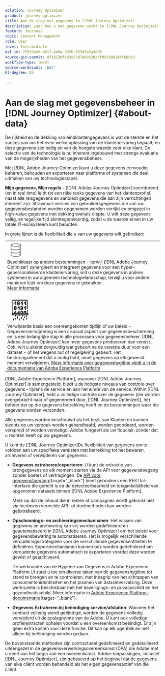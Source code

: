 ```yaml
---
solution: Journey Optimizer
product: journey optimizer
title: Aan de slag met gegevens in [!DNL Journey Optimizer]
description: Leer hoe u met gegevens werkt in [!DNL Journey Optimizer]
feature: Journeys
topic: Content Management
role: User
level: Intermediate
exl-id: 25519acb-a017-446a-992b-653d3a8a3d96
source-git-commit: df1b520f693d33d7080b203df0d3808144feb6e3
workflow-type: tm+mt
source-wordcount: '687'
ht-degree: 0%

---
```


# Aan de slag met gegevensbeheer in [!DNL Journey Optimizer] {#about-data}

De rijkheid en de dekking van eindklantengegevens is wat de sterkte en het succes van om het even welke oplossing van de klantenervaring bepaalt; en deze gegevens zijn heilig en van de hoogste waarde voor elke klant. De selectie van de technologie is nu inherent ingebouwd met strenge evaluatie van de mogelijkheden van het gegevensbeheer.

Met [!DNL Adobe Journey Optimizer]kunt u deze gegevens eenvoudig beheren, behouden en exporteren naar platforms of systemen die deel uitmaken van uw technologiestapel.

**Mijn gegevens, Mijn regels** - [!DNL Adobe Journey Optimizer] voortdurend (en in real time) leidt tot een rijke reeks gegevens van het klantenprofiel, naast alle reisgegevens en aanbiedt gegevens die aan zijn verrichtingen inherent zijn. Strawman-versies van gebruikersgegevens die van uw gegevensbestanden worden opgenomen worden verrijkt en omgezet in high-value gegevens met dekking evenals diepte. U wilt deze gegevens veilig, en tegelijkertijd alomtegenwoordig, zodat u de waarde ervan in uw totale IT-ecosysteem kunt benutten.

In grote lijnen is de flexibiliteit die u van uw gegevens wilt gebruiken:


<table style="table-layout:fixed">
<tr style="border: 0;">
  <td>
    <div><img alt="bestemmingen" src="assets/do-not-localize/dest.png" /> 
    <br>Beschikbaar op andere bestemmingen - terwijl [!DNL Adobe Journey Optimizer] synergieert en integreert gegevens voor een hyper-gepersonaliseerde klantenervaring, wilt u deze gegevens in andere systemen in uw algemeen technologielandschap, terwijl u voor andere manieren kijkt om deze gegevens te gebruiken.
    <div>
     <a href="../start/ajo-integrations.md">Meer informatie</a></div>
    </div>
    <br>
  </td>
</tr>
  <!--td>
    <div><img alt="retention" src="assets/do-not-localize/retention.png" />  
    <br>Retained for a stipulated duration – Industry or regional regulations (such as GDPR or CCPA) or internal data governance policies stipulate how long or how short a duration, data needs to be maintained or archived in Adobe Experience Platform Data Lake. <a href="../privacy/get-started-privacy.md">Learn more</a></div>
  </td-->
</tr>
<tr style="border: 0;">
  <td>
    <div><img alt="beleid" src="assets/do-not-localize/policy.png" /> 
    <br>Verwijderde basis een overeengekomen tijdlijn of uw beleid - Gegevensverwijdering is een cruciaal aspect van gegevensbescherming en is een belangrijke stap in alle processen voor gegevensbeheer. [!DNL Adobe Journey Optimizer] kan meer gegevens produceren dan vereist. Ook, wilt u uiterst zorgvuldig wat gebeurt na de vereiste duur voor een dataset - of het wegens nut of regelgeving gebeurt. Het besturingselement dat u nodig hebt, moet gegevens op elk gewenst moment verwijderen. <a href="https://experienceleague.adobe.com/docs/experience-platform/hygiene/ui/overview.html">Meer informatie over gegevenshygiëne vindt u in de documentatie van Adobe Experience Platform</a></div>
  </td>
</tr>
</table>

[!DNL Adobe Experience Platform], waarover [!DNL Adobe Journey Optimizer] is samengesteld, biedt u de hoogste niveaus van controle over gegevens - tijdens de service en aan het einde van de service. Within [!DNL Journey Optimizer], hebt u volledige controle over de gegevens (die worden overgebracht naar of gegenereerd door, [!DNL Journey Optimizer]), het beheer dat op die gegevens betrekking heeft en de bestemmingen waar die gegevens worden verzonden.

Alle gegevens worden beschouwd als het bezit van Klanten en kunnen slechts op uw verzoek worden gehandhaafd, worden gecodeerd, worden verspreid of worden vernietigd. Adobe fungeert als uw fiduciair, zonder dat u rechten heeft op uw gegevens.

U kunt de [!DNL Journey Optimizer]De flexibiliteit van gegevens om te voldoen aan uw specifieke vereisten met betrekking tot het bewaren, archiveren of verwijderen van gegevens:

* **Gegevens extraheren/exporteren**: U kunt de extractie van brongegevens op elk moment starten via de API voor gegevenstoegang zonder boetes of vertragingen. De [API voor gegevenstoegang](https://experienceleague.adobe.com/docs/experience-platform/data-access/api.html){target=&quot;_blank&quot;} biedt gebruikers een RESTful-interface die gericht is op de detecteerbaarheid en toegankelijkheid van opgenomen datasets binnen [!DNL Adobe Experience Platform]. <!--In the future (on roadmap), you can use file-based destinations to export and migrate log data from Adobe Journey Optimizer. -->

   Merk op dat de inhoud die in reizen of campagnes wordt gebruikt niet via hierboven vermelde API- of doelmethoden kan worden geëxtraheerd.

<!--
* **Profile Service Data Retention**: For Behavioral and Time series data appended to any Profile, you may choose to use Journey Optimizer’s default setting of retaining this data for up to 30 days from the date of its addition to a Profile, or until an alternative time-period selected by the you. The time that Adobe keeps this data varies from contract to contract, and is outlined in an organization’s data retention policy.

  Learn more about Experience Event expirations in [Adobe Experience Platform documentation](https://experienceleague.adobe.com/docs/experience-platform/profile/event-expirations.html){target="_blank"}.
-->

* **Opschoonings- en archiveringsmechanismen**: Het wissen van gegevens en archivering kan vrij worden gedefinieerd en geautomatiseerd in [!DNL Adobe Journey Optimizer] om het beleid voor gegevensbewaring te automatiseren. Het is mogelijk verschillende verouderingsstrategieën voor de verschillende gegevensentiteiten te definiëren. Exportmechanismen kunnen ook worden gedefinieerd om verouderde gegevens automatisch te exporteren voordat deze worden gewist of gearchiveerd.

   De werkruimte van de Hygiëne van Gegevens in Adobe Experience Platform UI staat u toe om diverse taken van de gegevenshygiëne tot stand te brengen en te controleren, met inbegrip van het schrappen van consumentenidentiteiten en het plannen van datasetvervalsing. Deze werkruimte is beschikbaar met het beveiligings- en privacyschild en het gezondheidsschild. Meer informatie in [Adobe Experience Platform-documentatie](https://experienceleague.adobe.com/docs/experience-platform/hygiene/ui/overview.html){target=&quot;_blank&quot;}.

<!--
* **Data Lake and Deletions**: Customer Data stored in the Data Lake can be retained by Journey Optimizer:
    
    * for 7 days to facilitate the onboarding of Customer Data into the Profile Services, after which it may be permanently deleted, or
    * until chosen to be deleted by you

-->

* **Gegevens Extraheren bij beëindiging service/afsluiten**: Wanneer het contract volledig wordt geëindigd, worden de gegevens volledig verwijderd uit de opslagruimte van de Adobe. U kunt ook volledige profielextracten ophalen voordat u een overeenkomst beëindigt. Er zijn geen extra kosten voor deze functie. Dit kan op elk ogenblik en niet alleen bij beëindiging worden gedaan.

De bovenstaande methoden zijn contractueel gedefinieerd en gedetailleerd uiteengezet in de gegevensverwerkingsovereenkomst (DPA) die Adobe met u deelt aan het begin van een overeenkomst. Adobe-toepassingen, inclusief [!DNL Journey Optimizer], zijn gebaseerd op het beginsel dat de gegevens van elke cliënt worden behandeld als het eigen gegevensactief van die cliënt.
